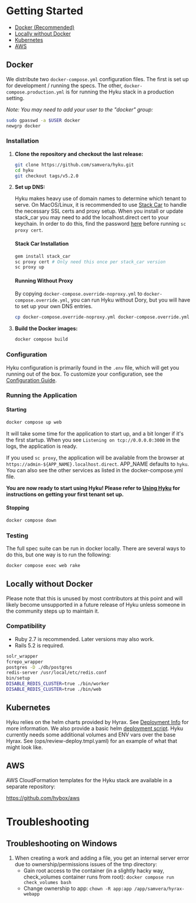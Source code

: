 # Getting Started

- [Docker (Recommended)](#docker)
- [Locally without Docker](#locally-without-docker)
- [Kubernetes](#kubernetes)
- [AWS](#aws)

## Docker

We distribute two `docker-compose.yml` configuration files.  The first is set up for development / running the specs. The other, `docker-compose.production.yml` is for running the Hyku stack in a production setting.

*Note: You may need to add your user to the "docker" group:*

```bash
sudo gpasswd -a $USER docker
newgrp docker
```

### Installation

1) **Clone the repository and checkout the last release:**

    ```bash
    git clone https://github.com/samvera/hyku.git
    cd hyku
    git checkout tags/v5.2.0
    ```

2) **Set up DNS:**

    Hyku makes heavy use of domain names to determine which tenant to serve. On MacOS/Linux, it is recommended to use [Stack Car](https://github.com/notch8/stack_car) to handle the necessary SSL certs and proxy setup. When you install or update stack_car you may need to add the localhost.direct cert to your keychain. In order to do this, find the password [here](https://github.com/Upinel/localhost.direct?tab=readme-ov-file#a-non-public-ca-certificate-if-you-have-admin-right-on-your-development-environment-you-can-use-the-following-10-years-long-pre-generated-self-signed-certificate) before running `sc proxy cert`.


    #### Stack Car Installation

    ```bash
    gem install stack_car
    sc proxy cert # Only need this once per stack_car version
    sc proxy up
    ```

    #### Running Without Proxy

    By copying `docker-compose.override-noproxy.yml` to `docker-compose.override.yml`, you can run Hyku without Dory, but you will have to set up your own DNS entries.
    ```bash
    cp docker-compose.override-noproxy.yml docker-compose.override.yml
    ```

3) **Build the Docker images:**

    ```bash
    docker compose build
    ```
### Configuration

Hyku configuration is primarily found in the `.env` file, which will get you running out of the box. To customize your configuration, see the [Configuration Guide](./configuration.md).

### Running the Application

#### Starting

```bash
docker compose up web
```

It will take some time for the application to start up, and a bit longer if it's the first startup. When you see `Listening on tcp://0.0.0.0:3000` in the logs, the application is ready.

If you used `sc proxy`, the application will be available from the browser at `https://admin-${APP_NAME}.localhost.direct`. APP_NAME defaults to `hyku`. You can also see the other services as listed in the docker-compose.yml file.

**You are now ready to start using Hyku! Please refer to  [Using Hyku](./using-hyku.md) for instructions on getting your first tenant set up.**

#### Stopping

```bash
docker compose down
```

### Testing

The full spec suite can be run in docker locally. There are several ways to do this, but one way is to run the following:

```bash
docker compose exec web rake
```

## Locally without Docker

Please note that this is unused by most contributors at this point and will likely become unsupported in a future release of Hyku unless someone in the community steps up to maintain it.

### Compatibility

* Ruby 2.7 is recommended.  Later versions may also work.
* Rails 5.2 is required.

```bash
solr_wrapper
fcrepo_wrapper
postgres -D ./db/postgres
redis-server /usr/local/etc/redis.conf
bin/setup
DISABLE_REDIS_CLUSTER=true ./bin/worker
DISABLE_REDIS_CLUSTER=true ./bin/web
```


## Kubernetes

Hyku relies on the helm charts provided by Hyrax. See [Deployment Info](https://github.com/samvera/hyrax/blob/main/CONTAINERS.md#deploying-to-production) for more information. We also provide a basic helm [deployment script](/bin/helm_deploy). Hyku currently needs some additional volumes and ENV vars over the base Hyrax. See (ops/review-deploy.tmpl.yaml) for an example of what that might look like.

## AWS

AWS CloudFormation templates for the Hyku stack are available in a separate repository:

https://github.com/hybox/aws

# Troubleshooting

## Troubleshooting on Windows
1. When creating a work and adding a file, you get an internal server error due to ownership/permissions issues of the tmp directory:
    - Gain root access to the container (in a slightly hacky way, check_volumes container runs from root): `docker compose run check_volumes bash`
    - Change ownership to app: `chown -R app:app /app/samvera/hyrax-webapp`
